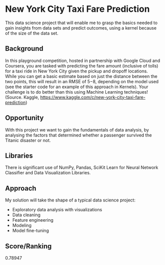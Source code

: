 # New York City Taxi Fare Prediction
This data science project that will enable me to grasp the basics needed to gain insights from data sets and predict outcomes, using a kernel because of the size of the data set.

## Background
In this playground competition, hosted in partnership with Google Cloud and Coursera, you are tasked with predicting the fare amount (inclusive of tolls) for a taxi ride in New York City given the pickup and dropoff locations.
While you can get a basic estimate based on just the distance between the two points, this will result in an RMSE of $5-$8, depending on the model used (see the starter code for an example of this approach in Kernels).
Your challenge is to do better than this using Machine Learning techniques!
(Source. Kaggle, https://www.kaggle.com/c/new-york-city-taxi-fare-prediction)

## Opportunity
With this project we want to gain the fundamentals of data analysis, by analysing the factors that determined whether a passenger survived the Titanic disaster or not.

## Libraries
There is significant use of NumPy, Pandas, SciKit Learn for Neural Network Classifier and Data Visualization Libraries.

## Approach
My solution will take the shape of a typical data science project: 

- Exploratory data analysis with visualizations
- Data cleaning
- Feature engineering
- Modeling 
- Model fine-tuning

## Score/Ranking
0.78947



